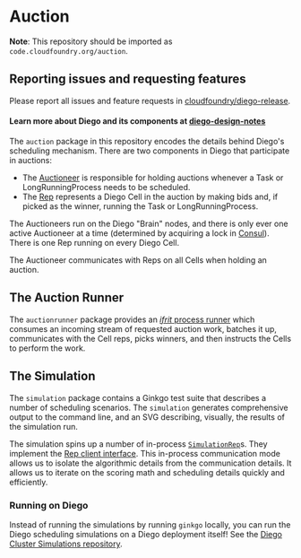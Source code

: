 # Auction

**Note**: This repository should be imported as `code.cloudfoundry.org/auction`.

## Reporting issues and requesting features

Please report all issues and feature requests in [cloudfoundry/diego-release](https://github.com/cloudfoundry/diego-release/issues).

#### Learn more about Diego and its components at [diego-design-notes](https://github.com/cloudfoundry/diego-design-notes)

The `auction` package in this repository encodes the details behind Diego's scheduling mechanism.  There are two components in Diego that participate in auctions:

- The [Auctioneer](https://github.com/cloudfoundry/auctioneer) is responsible for holding auctions whenever a Task or LongRunningProcess needs to be scheduled.
- The [Rep](https://github.com/cloudfoundry/rep) represents a Diego Cell in the auction by making bids and, if picked as the winner, running the Task or LongRunningProcess.

The Auctioneers run on the Diego "Brain" nodes, and there is only ever one active Auctioneer at a time (determined by acquiring a lock in [Consul](https://github.com/cloudfoundry-incubator/consul-release)). There is one Rep running on every Diego Cell.

The Auctioneer communicates with Reps on all Cells when holding an auction.

## The Auction Runner

The `auctionrunner` package provides an [*ifrit* process runner](https://github.com/tedsuo/ifrit/blob/master/runner.go) which consumes an incoming stream of requested auction work, batches it up, communicates with the Cell reps, picks winners, and then instructs the Cells to perform the work.

## The Simulation

The `simulation` package contains a Ginkgo test suite that describes a number of scheduling scenarios.  The `simulation` generates comprehensive output to the command line, and an SVG describing, visually, the results of the simulation run.

The simulation spins up a number of in-process [`SimulationRep`](https://github.com/cloudfoundry/auction/blob/master/simulation/simulationrep/simulation_rep.go)s.  They implement the [Rep client interface](https://github.com/cloudfoundry-incubator/rep/blob/master/client.go#L41-L54). This in-process communication mode allows us to isolate the algorithmic details from the communication details.  It allows us to iterate on the scoring math and scheduling details quickly and efficiently.

### Running on Diego

Instead of running the simulations by running `ginkgo` locally, you can run the Diego scheduling simulations on a Diego deployment itself!  See the [Diego Cluster Simulations repository](https://github.com/pivotal-cf-experimental/diego-cluster-simulations).
